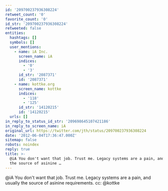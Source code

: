 ```yaml
---
id: '209700237936308224'
retweet_count: '0'
favorite_count: '0'
id_str: '209700237936308224'
retweeted: false
entities:
  hashtags: []
  symbols: []
  user_mentions:
    - name: iA Inc.
      screen_name: iA
      indices:
        - '0'
        - '3'
      id_str: '2087371'
      id: '2087371'
    - name: kottke.org
      screen_name: kottke
      indices:
        - '118'
        - '125'
      id_str: '14120215'
      id: '14120215'
  urls: []
in_reply_to_status_id_str: '209698645107421186'
in_reply_to_screen_name: iA
original_url: https://twitter.com/jth/status/209700237936308224
date: '2012-06-04T17:36:47.000Z'
sitemap: false
robots: noindex
reply: true
title: >-
  @iA You don't want that job. Trust me. Legacy systems are a pain, and usually
  the source of asinine …
---
```


@iA You don't want that job. Trust me. Legacy systems are a pain, and usually the source of asinine requirements. cc: @kottke